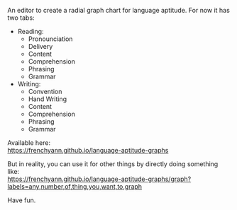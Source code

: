 An editor to create a radial graph chart for language aptitude.
For now it has two tabs:

- Reading:
  - Pronounciation
  - Delivery
  - Content
  - Comprehension
  - Phrasing
  - Grammar
- Writing:
  - Convention
  - Hand Writing
  - Content
  - Comprehension
  - Phrasing
  - Grammar

Available here:  
https://frenchyann.github.io/language-aptitude-graphs

But in reality, you can use it for other things by directly doing something like:  
https://frenchyann.github.io/language-aptitude-graphs/graph?labels=any,number,of,thing,you,want,to,graph

Have fun.
